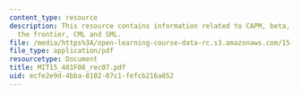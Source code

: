 ```yaml
---
content_type: resource
description: This resource contains information related to CAPM, beta, SML, alpha,
  the frontier, CML and SML.
file: /media/https%3A/open-learning-course-data-rc.s3.amazonaws.com/15-401-finance-theory-i-fall-2008/ecfe2e9d4bba810207c1fefcb216a852_MIT15_401F08_rec07.pdf
file_type: application/pdf
resourcetype: Document
title: MIT15_401F08_rec07.pdf
uid: ecfe2e9d-4bba-8102-07c1-fefcb216a852
---
```

